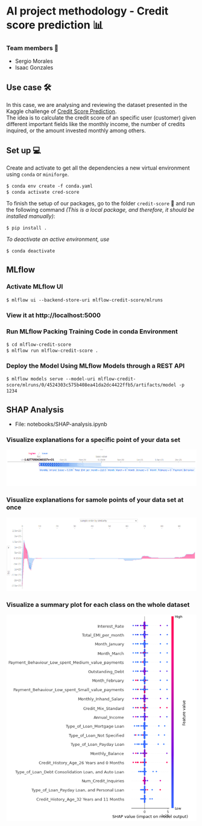 # AI project methodology - Credit score prediction 📊
### Team members 👥
- Sergio Morales
- Isaac Gonzales

## Use case 🛠
In this case, we are analysing and reviewing the dataset presented in the Kaggle challenge of [Credit Score Prediction](https://www.kaggle.com/datasets/prasy46/credit-score-prediction). </br>
The idea is to calculate the credit score of an specific user (customer) given different important fields like the monthly income, the number of credits inquired, or the amount invested monthly among others.

## Set up 💻
Create and activate to get all the dependencies a new virtual environment using `conda` or `miniforge`. 
```
$ conda env create -f conda.yaml
$ conda activate cred-score
```
To finish the setup of our packages, go to the folder `credit-score` 📁 and run the following command _(This is a local package, and therefore, it should be installed manually)_:
```
$ pip install .
```

_To deactivate an active environment, use_
```
$ conda deactivate
```

## MLflow

### Activate MLflow UI
	$ mlflow ui --backend-store-uri mlflow-credit-score/mlruns
	
### View it at http://localhost:5000

### Run MLflow Packing Training Code in conda Environment
	$ cd mlflow-credit-score
	$ mlflow run mlflow-credit-score .

### Deploy the Model Using MLflow Models through a REST API
	$ mlflow models serve --model-uri mlflow-credit-score/mlruns/0/4524303c575b408ea41da2dc4422ffb5/artifacts/model -p 1234

## SHAP Analysis

- File: 
	notebooks/SHAP-analysis.ipynb
### Visualize explanations for a specific point of your data set

![Screenshot](images/SHAP-point.png)

### Visualize explanations for samole points of your data set at once
![Screenshot](images/SHAP-samples.png)

### Visualize a summary plot for each class on the whole dataset
![Screenshot](images/SHAP-impact.png)